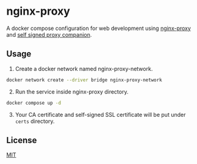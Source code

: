 # nginx-proxy
A docker compose configuration for web development using [nginx-proxy](https://github.com/nginx-proxy/nginx-proxy) and [self signed proxy companion](https://github.com/sebastienheyd/docker-self-signed-proxy-companion).

## Usage

1. Create a docker network named nginx-proxy-network.

```bash
docker network create --driver bridge nginx-proxy-network
```

2. Run the service inside nginx-proxy directory.

```bash
docker compose up -d
```
3. Your CA certificate and self-signed SSL certificate will be put under ```certs``` directory.

## License
[MIT](https://choosealicense.com/licenses/mit/)
